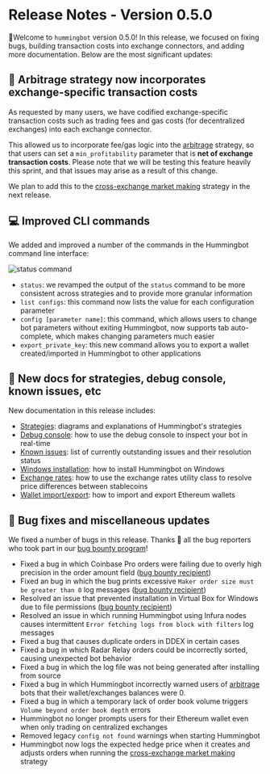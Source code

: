 # Release Notes - Version 0.5.0

🚀Welcome to `hummingbot` version 0.5.0! In this release, we focused on fixing bugs, building transaction costs into exchange connectors, and adding more documentation. Below are the most significant updates:

## 💸 Arbitrage strategy now incorporates exchange-specific transaction costs

As requested by many users, we have codified exchange-specific transaction costs such as trading fees and gas costs (for decentralized exchanges) into each exchange connector.

This allowed us to incorporate fee/gas logic into the [arbitrage](/strategies/arbitrage) strategy, so that users can set a `min_profitability` parameter that is **net of exchange transaction costs**. Please note that we will be testing this feature heavily this sprint, and that issues may arise as a result of this change.

We plan to add this to the [cross-exchange market making](/strategies/cross-exchange-market-making) strategy in the next release.

## 💻 Improved CLI commands

We added and improved a number of the commands in the Hummingbot command line interface:

![status command](/assets/img/status-command.png)

* `status`: we revamped the output of the `status` command to be more consistent across strategies and to provide more granular information
* `list configs`: this command now lists the value for each configuration parameter
* `config [parameter name]`: this command, which allows users to change bot parameters without exiting Hummingbot, now supports tab auto-complete, which makes changing parameters much easier
* `export_private_key`: this new command allows you to export a wallet created/imported in Hummingbot to other applications

## 📝 New docs for strategies, debug console, known issues, etc

New documentation in this release includes:

* [Strategies](/strategies): diagrams and explanations of Hummingbot's strategies
* [Debug console](/developers/debug): how to use the debug console to inspect your bot in real-time
* [Known issues](/support/issues): list of currently outstanding issues and their resolution status
* [Windows installation](/installation/via-docker/windows): how to install Hummingbot on Windows
* [Exchange rates](/utilities/exchange-rates): how to use the exchange rates utility class to resolve price differences between stablecoins
* [Wallet import/export](/installation/wallet): how to import and export Ethereum wallets

## 🐞 Bug fixes and miscellaneous updates

We fixed a number of bugs in this release. Thanks 🙏 all the bug reporters who took part in our [bug bounty program](support/bug-bounty-program)!

* Fixed a bug in which Coinbase Pro orders were failing due to overly high precision in the order amount field ([bug bounty recipient](https://github.com/CoinAlpha/hummingbot/issues/106))
* Fixed an bug in which the bug prints excessive `Maker order size must be greater than 0` log messages ([bug bounty recipient](https://github.com/CoinAlpha/hummingbot/issues/118))
* Resolved an issue that prevented installation in Virtual Box for Windows due to file permissions ([bug bounty recipient](https://github.com/CoinAlpha/hummingbot/issues/94))
* Resolved an issue in which running Hummingbot using Infura nodes causes intermittent `Error fetching logs from block with filters` log messages
* Fixed a bug that causes duplicate orders in DDEX in certain cases
* Fixed a bug in which Radar Relay orders could be incorrectly sorted, causing unexpected bot behavior
* Fixed a bug in which the log file was not being generated after installing from source
* Fixed a bug in which Hummingbot incorrectly warned users of [arbitrage](/strategies/arbitrage) bots that their wallet/exchanges balances were 0.
* Fixed a bug in which a temporary lack of order book volume triggers `Volume beyond order book depth` errors
* Hummingbot no longer prompts users for their Ethereum wallet even when only trading on centralized exchanges
* Removed legacy `config not found` warnings when starting Hummingbot
* Hummingbot now logs the expected hedge price when it creates and adjusts orders when running the [cross-exchange market making](/strategies/cross-exchange-market-making) strategy
